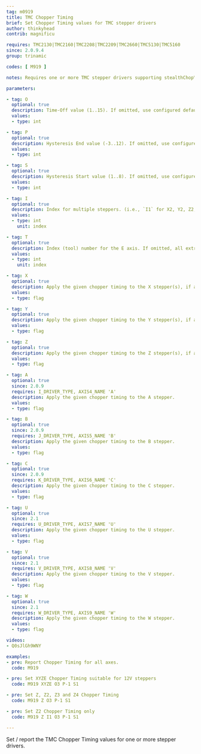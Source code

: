 ```yaml
---
tag: m0919
title: TMC Chopper Timing
brief: Set Chopper Timing values for TMC stepper drivers
author: thinkyhead
contrib: magnificu

requires: TMC2130|TMC2160|TMC2208|TMC2209|TMC2660|TMC5130|TMC5160
since: 2.0.9.4
group: trinamic

codes: [ M919 ]

notes: Requires one or more TMC stepper drivers supporting stealthChop™ mode.

parameters:

- tag: O
  optional: true
  description: Time-Off value (1..15). If omitted, use configured defaults for the axes.
  values:
  - type: int

- tag: P
  optional: true
  description: Hysteresis End value (-3..12). If omitted, use configured defaults for the axes.
  values:
  - type: int

- tag: S
  optional: true
  description: Hysteresis Start value (1..8). If omitted, use configured defaults for the axes.
  values:
  - type: int

- tag: I
  optional: true
  description: Index for multiple steppers. (i.e., `I1` for X2, Y2, Z2; `I2` for Z3; `I3` for Z4). If omitted, all steppers for the selected axes.
  values:
  - type: int
    unit: index

- tag: T
  optional: true
  description: Index (tool) number for the E axis. If omitted, all extruders.
  values:
  - type: int
    unit: index

- tag: X
  optional: true
  description: Apply the given chopper timing to the X stepper(s), if any.
  values:
  - type: flag

- tag: Y
  optional: true
  description: Apply the given chopper timing to the Y stepper(s), if any.
  values:
  - type: flag

- tag: Z
  optional: true
  description: Apply the given chopper timing to the Z stepper(s), if any.
  values:
  - type: flag

- tag: A
  optional: true
  since: 2.0.9
  requires: I_DRIVER_TYPE, AXIS4_NAME 'A'
  description: Apply the given chopper timing to the A stepper.
  values:
  - type: flag

- tag: B
  optional: true
  since: 2.0.9
  requires: J_DRIVER_TYPE, AXIS5_NAME 'B'
  description: Apply the given chopper timing to the B stepper.
  values:
  - type: flag

- tag: C
  optional: true
  since: 2.0.9
  requires: K_DRIVER_TYPE, AXIS6_NAME 'C'
  description: Apply the given chopper timing to the C stepper.
  values:
  - type: flag

- tag: U
  optional: true
  since: 2.1
  requires: U_DRIVER_TYPE, AXIS7_NAME 'U'
  description: Apply the given chopper timing to the U stepper.
  values:
  - type: flag

- tag: V
  optional: true
  since: 2.1
  requires: V_DRIVER_TYPE, AXIS8_NAME 'V'
  description: Apply the given chopper timing to the V stepper.
  values:
  - type: flag

- tag: W
  optional: true
  since: 2.1
  requires: W_DRIVER_TYPE, AXIS9_NAME 'W'
  description: Apply the given chopper timing to the W stepper.
  values:
  - type: flag

videos:
- Q0sJlGh9WNY

examples:
- pre: Report Chopper Timing for all axes.
  code: M919

- pre: Set XYZE Chopper Timing suitable for 12V steppers
  code: M919 XYZE O3 P-1 S1

- pre: Set Z, Z2, Z3 and Z4 Chopper Timing
  code: M919 Z O3 P-1 S1

- pre: Set Z2 Chopper Timing only
  code: M919 Z I1 O3 P-1 S1

---
```


Set / report the TMC Chopper Timing values for one or more stepper drivers.
